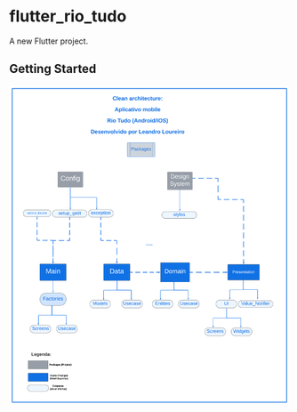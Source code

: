 # flutter_rio_tudo

A new Flutter project.

## Getting Started

![til](./assets/images/arquitetura.png)